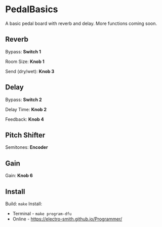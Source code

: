 # PedalBasics

A basic pedal board with reverb and delay. More functions coming soon.

## Reverb
Bypass: **Switch 1**

Room Size: **Knob 1**

Send (dry/wet): **Knob 3**

## Delay
Bypass: **Switch 2**

Delay Time: **Knob 2**

Feedback: **Knob 4**

## Pitch Shifter
Semitones: **Encoder**

## Gain
Gain: **Knob 6**

## Install
Build: `make`
Install:
* Terminal - `make program-dfu`
* Online - https://electro-smith.github.io/Programmer/